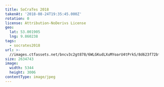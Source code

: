 ```yaml
---
title: SoCraTes 2018
takenAt: '2018-08-24T19:35:45.000Z'
rotation: 0
license: Attribution-NoDerivs License
geo:
  lat: 53.001905
  lng: 9.860238
tags:
  - socrates2018
url: >-
  //images.ctfassets.net/bncv3c2gt878/6WLGKudLXuMYoarU4tPrkS/8d623f72bf9c3f605ee7604402873d77/socrates-2018_44354350462_o
size: 2634743
image:
  width: 5344
  height: 3006
contentType: image/jpeg
---
```


